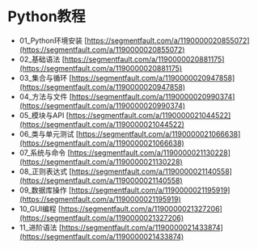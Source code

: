 # Python教程

- 01_Python环境安装 [https://segmentfault.com/a/1190000020855072](https://segmentfault.com/a/1190000020855072)
- 02_基础语法 [https://segmentfault.com/a/1190000020881175](https://segmentfault.com/a/1190000020881175)
- 03_集合与循环 [https://segmentfault.com/a/1190000020947858](https://segmentfault.com/a/1190000020947858)
- 04_方法与文件 [https://segmentfault.com/a/1190000020990374](https://segmentfault.com/a/1190000020990374)
- 05_模块与API [https://segmentfault.com/a/1190000021044522](https://segmentfault.com/a/1190000021044522)
- 06_类与单元测试 [https://segmentfault.com/a/1190000021066638](https://segmentfault.com/a/1190000021066638)
- 07_系统与命令 [https://segmentfault.com/a/1190000021130228](https://segmentfault.com/a/1190000021130228)
- 08_正则表达式 [https://segmentfault.com/a/1190000021140558](https://segmentfault.com/a/1190000021140558)
- 09_数据库操作 [https://segmentfault.com/a/1190000021195919](https://segmentfault.com/a/1190000021195919)
- 10_GUI编程 [https://segmentfault.com/a/1190000021327206](https://segmentfault.com/a/1190000021327206)
- 11_进阶语法 [https://segmentfault.com/a/1190000021433874](https://segmentfault.com/a/1190000021433874)
